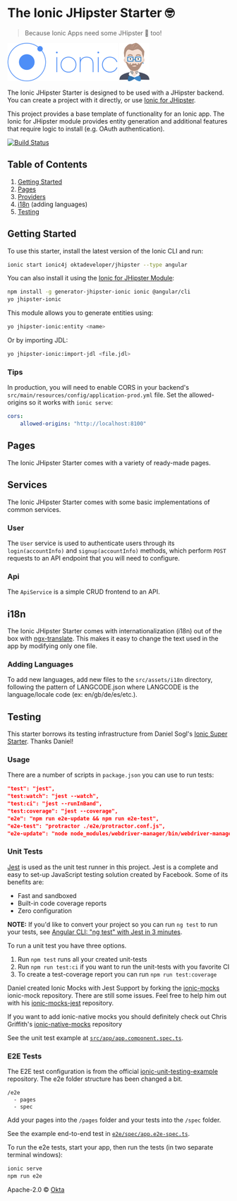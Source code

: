 # The Ionic JHipster Starter 🤓

> Because Ionic Apps need some JHipster 💙 too!

<div>
    <a href="https://ionicframework.com"><img src="src/assets/img/ionic-logo.png" alt="Ionic" width="250"></a>
    <a href="http://www.jhipster.tech"><img src="src/assets/img/jhipster-logo.png" alt="JHipster" width="68"></a>
</div>

The Ionic JHipster Starter is designed to be used with a JHipster backend. You can create a project with it directly, or use [Ionic for JHipster](https://github.com/oktadeveloper/generator-jhipster-ionic).

This project provides a base template of functionality for an Ionic app. The Ionic for JHipster module provides entity generation and additional features that require logic to install (e.g. OAuth authentication).

[![Build Status][travis-image]][travis-url]

## Table of Contents

1. [Getting Started](#getting-started)
2. [Pages](#pages)
3. [Providers](#providers)
4. [i18n](#i18n) (adding languages)
5. [Testing](#testing)

## Getting Started

To use this starter, install the latest version of the Ionic CLI and run:

```bash
ionic start ionic4j oktadeveloper/jhipster --type angular
```

You can also install it using the [Ionic for JHipster Module](https://github.com/oktadeveloper/generator-jhipster-ionic):

```bash
npm install -g generator-jhipster-ionic ionic @angular/cli
yo jhipster-ionic
```

This module allows you to generate entities using:

```bash	
yo jhipster-ionic:entity <name>	
```

Or by importing JDL:

```bash
yo jhipster-ionic:import-jdl <file.jdl>
```

### Tips

In production, you will need to enable CORS in your backend's `src/main/resources/config/application-prod.yml` file. Set the allowed-origins so it works with `ionic serve`:
         
```yaml
cors:
    allowed-origins: "http://localhost:8100"
```

## Pages

The Ionic JHipster Starter comes with a variety of ready-made pages. 

## Services

The Ionic JHipster Starter comes with some basic implementations of common services.

### User

The `User` service is used to authenticate users through its
`login(accountInfo)` and `signup(accountInfo)` methods, which perform `POST`
requests to an API endpoint that you will need to configure.

### Api

The `ApiService` is a simple CRUD frontend to an API.

## i18n

The Ionic JHipster Starter comes with internationalization (i18n) out of the box with
[ngx-translate](https://github.com/ngx-translate/core). This makes it easy to
change the text used in the app by modifying only one file. 

### Adding Languages

To add new languages, add new files to the `src/assets/i18n` directory,
following the pattern of LANGCODE.json where LANGCODE is the language/locale
code (ex: en/gb/de/es/etc.).

## Testing

This starter borrows its testing infrastructure from Daniel Sogl's [Ionic Super Starter](https://github.com/danielsogl/ionic-super-starter). Thanks Daniel!

### Usage

There are a number of scripts in `package.json` you can use to run tests:

```json
"test": "jest",
"test:watch": "jest --watch",
"test:ci": "jest --runInBand",
"test:coverage": "jest --coverage",
"e2e": "npm run e2e-update && npm run e2e-test",
"e2e-test": "protractor ./e2e/protractor.conf.js",
"e2e-update": "node node_modules/webdriver-manager/bin/webdriver-manager update --gecko false"
```

### Unit Tests

[Jest](https://facebook.github.io/jest/) is used as the unit test runner in this project. Jest is a complete and easy to set-up JavaScript testing solution created by Facebook. Some of its benefits are:

- Fast and sandboxed
- Built-in code coverage reports
- Zero configuration

**NOTE:** If you'd like to convert your project so you can run `ng test` to run your tests, see [Angular CLI: "ng test" with Jest in 3 minutes](https://codeburst.io/angular-6-ng-test-with-jest-in-3-minutes-b1fe5ed3417c).

To run a unit test you have three options.

1. Run `npm test` runs all your created unit-tests
2. Run `npm run test:ci` if you want to run the unit-tests with you favorite CI
3. To create a test-coverage report you can run `npm run test:coverage`

Daniel created Ionic Mocks with Jest Support by forking the [ionic-mocks](https://github.com/stonelasley/ionic-mocks) ionic-mock repository. There are still some issues. Feel free to help him out with his [ionic-mocks-jest](https://github.com/danielsogl/ionic-mocks-jest) repository.

If you want to add ionic-native mocks you should definitely check out Chris Griffith's [ionic-native-mocks](https://github.com/chrisgriffith/ionic-native-mocks) repository

See the unit test example at [`src/app/app.component.spec.ts`](src/app/app.component.spec.ts).

### E2E Tests

The E2E test configuration is from the official [ionic-unit-testing-example](https://github.com/ionic-team/ionic-unit-testing-example) repository. The e2e folder structure has been changed a bit.

```
/e2e
  - pages
  - spec
```

Add your pages into the `/pages` folder and your tests into the `/spec` folder.

See the example end-to-end test in [`e2e/spec/app.e2e-spec.ts`](e2e/spec/app.e2e-spec.ts).

To run the e2e tests, start your app, then run the tests (in two separate terminal windows):

```bash
ionic serve
npm run e2e
```

Apache-2.0 © [Okta](https://developer.okta.com/)

[travis-image]: https://travis-ci.org/oktadeveloper/ionic-jhipster-starter.svg?branch=master
[travis-url]: https://travis-ci.org/oktadeveloper/ionic-jhipster-starter
